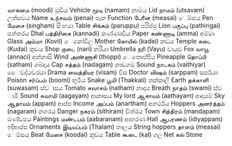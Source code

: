 வாகனம	(moodi)	මූඩිය	Vehicle
மூடி	(namam)	නාමය	Lid
நாமம்	(utsavam)	උත්සවය	Name
உற்சவம்	(penai)	පෑන	Function
பேனை	(measai)	ෙම්සය	Pen
மேசை	(singham)	සිංහයා	Table
சிங்கம்	(paruppu)	පරිප්පු	Lion
பருப்பு	(pathirigai)	පත්තරය	Dhal
பத்திரிகை	(kannadi)	කණ්ණාඩිය	Paper
கண்ணாடி	(amma)	අම්මා	Glass
அம்மா	(Kovil)	ෙකෝවිල	Mother
கோயில்	(kadai)	කඩය	Temple
கடை	(Kudai)	කුඩය	Shop
குடை	(nari)	නරියා	Umbrella
நரி	(Vayu)	වායුව	Fox
வாயூ	(annaci)	අන්නාසි	Wind
அண்ணாசி	(thoppi)	ෙතොප්පිය	Pineapple
தொப்பி	(satham)	ශබ්දය	Cap
சத்தம்	(nadagam)	නාඩගම	Sound
நாடகம்	(vaithiyar)	ෛවද්යවරයා	Drama
வைத்தியர	(visam)	විස	Doctor
விஷம்	(sarppam)	සර්පයා	Poison
சர்ப்பம்	(boomi)	භූමිය	Snake
பூமி	(Thakkali)	තක්කාලි	Earth
தக்காளி	(suwasam)	ස්ව ාසය	Tomato
சுவாசம்	(natham)	නාදය	Breath
நாதம்	(swami)	ස්ව ාමි	Sound
சுவாமி	(aagayam)	ආකාසය	My lord
ஆகாயம்	(aathayam)	ආදායම්	Sky
ஆதாயம்	(appam)	ආප්ප	Income
அப்பம்	(anartham)	අනර්ථය	Hoppers
அனர்த்தம்	(nagaram)	නගරය	Danger
நகரம்	(sithiram)	චිත්රය	Town
சித்திரம்	(mandapam)	මණ්ඩපය	Paintings
மண்டபம்	(aabaranam)	ආභරණ	Hall
ஆபரணம்	(idiyappam)	ඉදිආප්ප	Ornaments
இடியப்பம்	(Thalam)	තාලය	String hoppers
தாளம்	(measai)	ෙම්සය	Beat
மேசை	(koodai)	කූඩය	Table
கூடை	(kal)	ගල	Net
கல்			Stone
